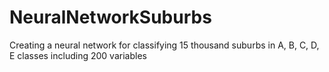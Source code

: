 # NeuralNetworkSuburbs
Creating a neural network for classifying 15 thousand suburbs in A, B, C, D, E classes including 200 variables 
